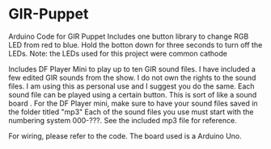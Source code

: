 # GIR-Puppet
Arduino Code for GIR Puppet
Includes one button library to change RGB LED from red to blue. Hold the botton down for three seconds to turn off the LEDs. 
Note: the LEDs used for this project were common cathode

Includes DF Player Mini to play up to ten GIR sound files. I have included a few edited GIR sounds from the show. I do not own the rights to the sound files. I am using this as personal use and I suggest you do the same. Each sound file can be played using a certain button. This is sort of like a sound board .
For the DF Player mini, make sure to have your sound files saved in the folder titled "mp3"
Each of the sound files you use must start with the numbering system 000-???. See the included mp3 file for reference.

For wiring, please refer to the code. The board used is a Arduino Uno.
